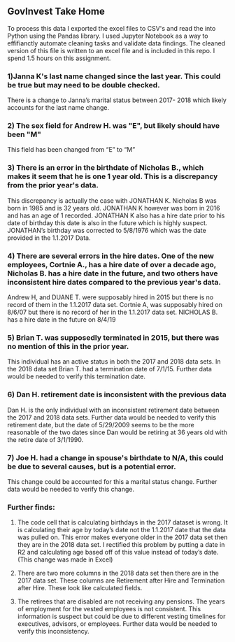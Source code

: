 ## GovInvest Take Home

To process this data I exported the excel files to CSV's and read the into Python using the Pandas library. I used Jupyter Notebook as a way to effifianctly automate cleaning tasks and validate data findings. The cleaned version of this file is written to an excel file and is included in this repo. 
I spend 1.5 hours on this assignment. 

### 1)Janna K's last name changed since the last year.  This could be true but may need to be double checked.
There is a change to Janna’s marital status between 2017- 2018 which likely accounts for the last name change.


### 2) The sex field for Andrew H. was "E", but likely should have been "M"
This field has been changed from “E” to “M”

### 3) There is an error in the birthdate of Nicholas B., which makes it seem that he is one 1 year old.  This is a discrepancy from the prior year's data. 
This discrepancy is actually the case with JONATHAN K. Nicholas B was born in 1985 and is 32 years old. JONATHAN K however was born in 2016 and has an age of 1 recorded. JONATHAN K also has a hire date prior to his date of birthday this date is also in the future which is highly suspect. JONATHAN’s birthday was corrected to 5/8/1976 which was the date provided in the 1.1.2017 Data. 

### 4) There are several errors in the hire dates.  One of the new employees, Cortnie A., has a hire date of over a decade ago, Nicholas B. has a hire date in the future, and two others have inconsistent hire dates compared to the previous year's data.
Andrew H, and DUANE T. were supposably hired in 2015 but there is no record of them in the 1.1.2017 data set. 
Cortnie A, was supposably hired on 8/6/07 but there is no record of her in the 1.1.2017 data set. 
NICHOLAS B. has a hire date in the future on 8/4/19

### 5) Brian T. was supposedly terminated in 2015, but there was no mention of this in the prior year.
This individual has an active status in both the 2017 and 2018 data sets. In the 2018 data set Brian T. had a termination date of 7/1/15. Further data would be needed to verify this termination date. 

### 6) Dan H. retirement date is inconsistent with the previous data
Dan H. is the only individual with an inconsistent retirement date between the 2017 and 2018 data sets. Further data would be needed to verify this retirement date, but the date of 5/29/2009 seems to be the more reasonable of the two dates since Dan would be retiring at 36 years old with the retire date of 3/1/1990. 

### 7) Joe H. had a change in spouse's birthdate to N/A, this could be due to several causes, but is a potential error.
This change could be accounted for this a marital status change. Further data would be needed to verify this change. 

### Further finds: 

1)	The code cell that is calculating birthdays in the 2017 dataset is wrong. It is calculating their age by today’s date not the 1.1.2017 date that the data was pulled on. This error makes everyone older in the 2017 data set then they are in the 2018 data set. I rectified this problem by putting a date in R2 and calculating age based off of this value instead of today’s date. (This change was made in Excel)

2)	There are two more columns in the 2018 data set then there are in the 2017 data set. These columns are Retirement after Hire and Termination after Hire. These look like calculated fields. 

3)	The retirees that are disabled are not receiving any pensions. The years of employment for the vested employees is not consistent. This information is suspect but could be due to different vesting timelines for executives, advisors, or employees. Further data would be needed to verify this inconsistency. 



